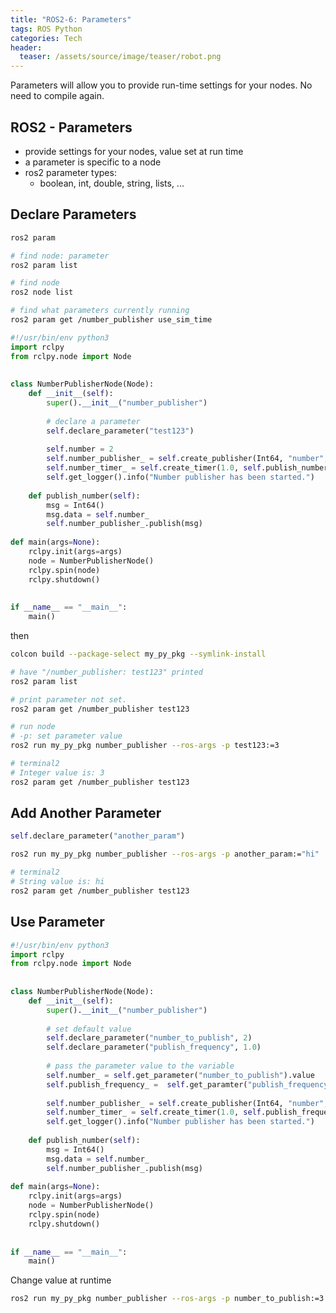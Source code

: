 ```yaml
---
title: "ROS2-6: Parameters"
tags: ROS Python
categories: Tech
header:
  teaser: /assets/source/image/teaser/robot.png
---
```


Parameters will allow you to provide run-time settings for your nodes. No need to compile again.

## ROS2 - Parameters

 - provide settings for your nodes, value set at run time
 - a parameter is specific to a node
 - ros2 parameter types:
   - boolean, int, double, string, lists, ...


## Declare Parameters

```bash
ros2 param

# find node: parameter
ros2 param list

# find node
ros2 node list

# find what parameters currently running
ros2 param get /number_publisher use_sim_time
```

```python
#!/usr/bin/env python3
import rclpy
from rclpy.node import Node
 
 
class NumberPublisherNode(Node):
    def __init__(self):
        super().__init__("number_publisher") 
        
        # declare a parameter
        self.declare_parameter("test123")
        
        self.number = 2
        self.number_publisher_ = self.create_publisher(Int64, "number", 10)
        self.number_timer_ = self.create_timer(1.0, self.publish_number)
        self.get_logger().info("Number publisher has been started.")
    
    def publish_number(self):
        msg = Int64()
        msg.data = self.number_
        self.number_publisher_.publish(msg)
 
def main(args=None):
    rclpy.init(args=args)
    node = NumberPublisherNode() 
    rclpy.spin(node)
    rclpy.shutdown()
 
 
if __name__ == "__main__":
    main()

```

then
```bash
colcon build --package-select my_py_pkg --symlink-install

# have "/number_publisher: test123" printed
ros2 param list

# print parameter not set.
ros2 param get /number_publisher test123

# run node
# -p: set parameter value
ros2 run my_py_pkg number_publisher --ros-args -p test123:=3

# terminal2
# Integer value is: 3
ros2 param get /number_publisher test123
```

## Add Another Parameter

```python
self.declare_parameter("another_param")
```

```bash
ros2 run my_py_pkg number_publisher --ros-args -p another_param:="hi"

# terminal2
# String value is: hi
ros2 param get /number_publisher test123 
```

## Use Parameter

```python
#!/usr/bin/env python3
import rclpy
from rclpy.node import Node
 
 
class NumberPublisherNode(Node):
    def __init__(self):
        super().__init__("number_publisher") 
        
        # set default value
        self.declare_parameter("number_to_publish", 2)
        self.declare_parameter("publish_frequency", 1.0)
        
        # pass the parameter value to the variable
        self.number_ = self.get_parameter("number_to_publish").value
        self.publish_frequency_ =  self.get_paramter("publish_frequency").value
        
        self.number_publisher_ = self.create_publisher(Int64, "number", 10)
        self.number_timer_ = self.create_timer(1.0, self.publish_frequency_, self.publish_number)
        self.get_logger().info("Number publisher has been started.")
    
    def publish_number(self):
        msg = Int64()
        msg.data = self.number_
        self.number_publisher_.publish(msg)
 
def main(args=None):
    rclpy.init(args=args)
    node = NumberPublisherNode() 
    rclpy.spin(node)
    rclpy.shutdown()
 
 
if __name__ == "__main__":
    main()
```

Change value at runtime
```bash
ros2 run my_py_pkg number_publisher --ros-args -p number_to_publish:=3 -p publish_frequency:=3
```